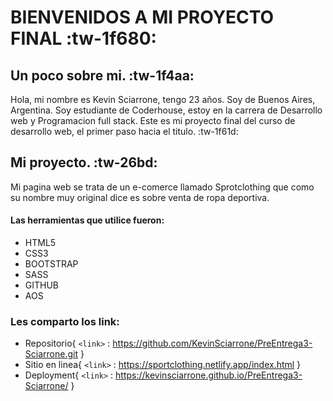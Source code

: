 # BIENVENIDOS A MI PROYECTO FINAL    :tw-1f680: 

## Un poco sobre mi.    :tw-1f4aa:
Hola, mi nombre es Kevin Sciarrone, tengo 23 años. Soy de Buenos Aires, Argentina. Soy estudiante de Coderhouse, estoy en la carrera de Desarrollo web y Programacion full stack.
Este es mi proyecto final del curso de desarrollo web, el primer paso hacia el titulo.    :tw-1f61d:

## Mi proyecto.   :tw-26bd:
Mi pagina web se trata de un e-comerce llamado Sprotclothing que como su nombre muy original dice es sobre venta de ropa deportiva.

#### Las herramientas que utilice fueron:
- HTML5
- CSS3
- BOOTSTRAP
- SASS
- GITHUB
- AOS

### Les comparto los link:
- Repositorio{
	`<link>` : https://github.com/KevinSciarrone/PreEntrega3-Sciarrone.git
} 
- Sitio en linea{
	`<link>` : https://sportclothing.netlify.app/index.html
} 
- Deployment{
	`<link>` : https://kevinsciarrone.github.io/PreEntrega3-Sciarrone/
} 


